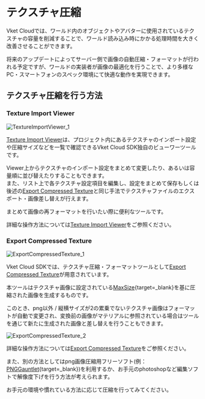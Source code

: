 # テクスチャ圧縮

Vket Cloudでは、ワールド内のオブジェクトやアバターに使用されているテクスチャの容量を削減することで、ワールド読み込み時にかかる処理時間を大きく改善させることができます。

将来のアップデートによってサーバー側で画像の自動圧縮・フォーマットが行われる予定ですが、ワールドの実装者が画像の最適化を行うことで、より多様なPC・スマートフォンのスペック環境にて快適な動作を実現できます。

## テクスチャ圧縮を行う方法

### Texture Import Viewer

![TextureImportViewer_1](../SDKTools/img/TextureImportViewer_1.jpg)

[Texture Import Viewer](../SDKTools/TextureImportViewer.md)は、プロジェクト内にあるテクスチャのインポート設定や圧縮サイズなどを一覧で確認できるVket Cloud SDK独自のビューワーツールです。

Viewer上からテクスチャのインポート設定をまとめて変更したり、あるいは容量順に並び替えたりすることもできます。<br>
また、リスト上で各テクスチャ設定項目を編集し、設定をまとめて保存もしくは後述の[Export Compressed Texture](../SDKTools/ExportCompressedTexture.md)と同じ手法でテクスチャファイルのエクスポート・画像差し替えが行えます。

まとめて画像の再フォーマットを行いたい際に便利なツールです。

詳細な操作方法については[Texture Import Viewer](../SDKTools/TextureImportViewer.md)をご参照ください。

### Export Compressed Texture

![ExportCompressedTexture_1](../SDKTools/img/ExportCompressedTexture_1.jpg)

Vket Cloud SDKでは、テクスチャ圧縮・フォーマットツールとして[Export Compressed Texture](../SDKTools/ExportCompressedTexture.md)が用意されています。

本ツールはテクスチャ画像に設定されている[MaxSize](https://docs.unity3d.com/ja/2019.4/Manual/class-TextureImporter.html){target=_blank}を基に圧縮された画像を生成するものです。

このとき、png以外 / 縦横サイズが2の累乗でないテクスチャ画像はフォーマットが自動で変更され、変換前の画像がマテリアルに参照されている場合はツールを通じて新たに生成された画像と差し替えを行うこともできます。

![ExportCompressedTexture_2](../SDKTools/img/ExportCompressedTexture_2.jpg)

詳細な操作方法については[Export Compressed Texture](../SDKTools/ExportCompressedTexture.md)をご参照ください。

また、別の方法としてはpng画像圧縮用フリーソフト(例：[PNGGauntlet](https://pnggauntlet.com/){target=_blank})を利用するか、お手元のphotoshopなど編集ソフトで解像度下げを行う方法が考えられます。

お手元の環境や慣れている方法に応じて圧縮を行ってみてください。
